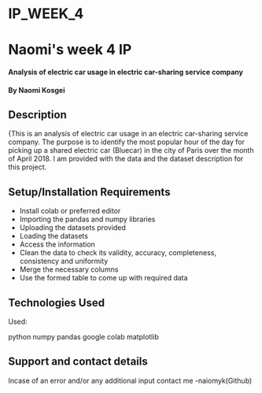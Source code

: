 # IP_WEEK_4
# Naomi's week 4 IP
####  Analysis of electric car usage in electric car-sharing service company
#### By Naomi Kosgei
## Description
{This is an analysis of electric car usage  in an electric car-sharing service company. The purpose is to identify the most popular hour of the day for picking up a shared electric car (Bluecar) in the city of Paris over the month of April 2018. I am provided with the data and the dataset description for this project.

## Setup/Installation Requirements
* Install colab or preferred editor
* Importing the pandas and numpy libraries
* Uploading the datasets provided
* Loading the datasets
* Access the information
* Clean the data to check its validity, accuracy, completeness, consistency and uniformity
* Merge the necessary columns
* Use the formed table to come up with required data

## Technologies Used
Used:

python
numpy
pandas
google colab
matplotlib

## Support and contact details
Incase of an error and/or any additional input contact me -naiomyk(Github)
